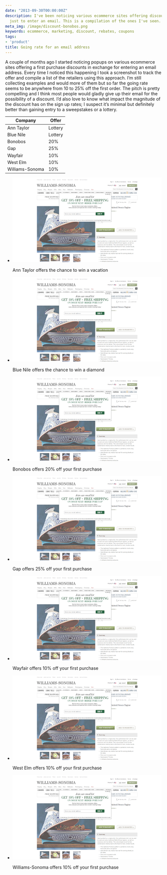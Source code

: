 ```yaml
---
date: "2013-09-30T00:00:00Z"
description: I've been noticing various ecommerce sites offering discounts via popup
  just to enter an email. This is a compilation of the ones I've seen.
meta_img: /image/discount-bonobos.png
keywords: ecommerce, marketing, discount, rebates, coupons
tags:
- 'product'
title: Going rate for an email address
---
```


<div class="row">
	<div class="span5">
		<p>
A couple of months ago I started noticing popups on various ecommerce sites offering a first purchase discounts in exchange for entering an email address. Every time I noticed this happening I took a screenshot to track the offer and compile a list of the retailers using this approach. I’m still collecting examples and would more of them but so far the going rate seems to be anywhere from 10 to 25% off the first order. The pitch is pretty compelling and I think most people would gladly give up their email for the possibility of a discount. I’d also love to know what impact the magnitude of the discount has on the sign up rates; I suspect it’s minimal but definitely better than gaining entry to a sweepstakes or a lottery.
		</p>
	</div>
	<div class="span2">
<table class="table"><thead><tr><th>Company</th><th> Offer</th></tr></thead><tbody><tr><td>Ann Taylor</td><td>Lottery</td></tr><tr><td>Blue Nile</td><td>Lottery</td></tr><tr><td>Bonobos</td><td>20%</td></tr><tr><td>Gap</td><td>25%</td></tr><tr><td>Wayfair</td><td>10%</td></tr><tr><td>West Elm</td><td>10%</td></tr><tr><td>Williams-Sonoma</td><td>10%</td></tr></tbody></table>
	</div>
</div>

<ul class="thumbnails">
  <li class="span8">
  	<div class="thumbnail">
      <img src="/image/discount-williams-sonoma.png" alt="Williams-Sonoma" data-width="800" data-height="454" data-layout="responsive" />
      <p>Ann Taylor offers the chance to win a vacation</p>
    </div>
  </li>
  <li class="span8">
  	<div class="thumbnail">
      <img src="/image/discount-williams-sonoma.png" alt="Williams-Sonoma" data-width="800" data-height="454" data-layout="responsive" />
      <p>Blue Nile offers the chance to win a diamond</p>
    </div>
  </li>
  <li class="span8">
  	<div class="thumbnail">
      <img src="/image/discount-williams-sonoma.png" alt="Williams-Sonoma" data-width="800" data-height="454" data-layout="responsive" />
      <p>Bonobos offers 20% off your first purchase</p>
    </div>
  </li>
  <li class="span8">
  	<div class="thumbnail">
      <img src="/image/discount-williams-sonoma.png" alt="Williams-Sonoma" data-width="800" data-height="454" data-layout="responsive" />
      <p>Gap offers 25% off your first purchase</p>
    </div>
  </li>
  <li class="span8">
  	<div class="thumbnail">
      <img src="/image/discount-williams-sonoma.png" alt="Williams-Sonoma" data-width="800" data-height="454" data-layout="responsive" />
      <p>Wayfair offers 10% off your first purchase</p>
    </div>
  </li>
  <li class="span8">
  	<div class="thumbnail">
      <img src="/image/discount-williams-sonoma.png" alt="Williams-Sonoma" data-width="800" data-height="454" data-layout="responsive" />
      <p>West Elm offers 10% off your first purchase</p>
    </div>
  </li>
  <li class="span8">
  	<div class="thumbnail">
      <img src="/image/discount-williams-sonoma.png" alt="Williams-Sonoma" data-width="800" data-height="454" data-layout="responsive" />
      <p>Williams-Sonoma offers 10% off your first purchase</p>
    </div>
  </li>
 </ul>
